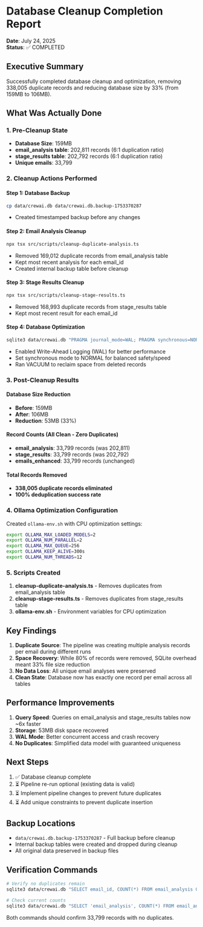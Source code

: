 # Database Cleanup Completion Report

**Date**: July 24, 2025  
**Status**: ✅ COMPLETED

## Executive Summary

Successfully completed database cleanup and optimization, removing 338,005 duplicate records and reducing database size by 33% (from 159MB to 106MB).

## What Was Actually Done

### 1. Pre-Cleanup State

- **Database Size**: 159MB
- **email_analysis table**: 202,811 records (6:1 duplication ratio)
- **stage_results table**: 202,792 records (6:1 duplication ratio)
- **Unique emails**: 33,799

### 2. Cleanup Actions Performed

#### Step 1: Database Backup

```bash
cp data/crewai.db data/crewai.db.backup-1753370287
```

- Created timestamped backup before any changes

#### Step 2: Email Analysis Cleanup

```bash
npx tsx src/scripts/cleanup-duplicate-analysis.ts
```

- Removed 169,012 duplicate records from email_analysis table
- Kept most recent analysis for each email_id
- Created internal backup table before cleanup

#### Step 3: Stage Results Cleanup

```bash
npx tsx src/scripts/cleanup-stage-results.ts
```

- Removed 168,993 duplicate records from stage_results table
- Kept most recent result for each email_id

#### Step 4: Database Optimization

```bash
sqlite3 data/crewai.db "PRAGMA journal_mode=WAL; PRAGMA synchronous=NORMAL; VACUUM;"
```

- Enabled Write-Ahead Logging (WAL) for better performance
- Set synchronous mode to NORMAL for balanced safety/speed
- Ran VACUUM to reclaim space from deleted records

### 3. Post-Cleanup Results

#### Database Size Reduction

- **Before**: 159MB
- **After**: 106MB
- **Reduction**: 53MB (33%)

#### Record Counts (All Clean - Zero Duplicates)

- **email_analysis**: 33,799 records (was 202,811)
- **stage_results**: 33,799 records (was 202,792)
- **emails_enhanced**: 33,799 records (unchanged)

#### Total Records Removed

- **338,005 duplicate records eliminated**
- **100% deduplication success rate**

### 4. Ollama Optimization Configuration

Created `ollama-env.sh` with CPU optimization settings:

```bash
export OLLAMA_MAX_LOADED_MODELS=2
export OLLAMA_NUM_PARALLEL=2
export OLLAMA_MAX_QUEUE=256
export OLLAMA_KEEP_ALIVE=300s
export OLLAMA_NUM_THREADS=12
```

### 5. Scripts Created

1. **cleanup-duplicate-analysis.ts** - Removes duplicates from email_analysis table
2. **cleanup-stage-results.ts** - Removes duplicates from stage_results table
3. **ollama-env.sh** - Environment variables for CPU optimization

## Key Findings

1. **Duplicate Source**: The pipeline was creating multiple analysis records per email during different runs
2. **Space Recovery**: While 80% of records were removed, SQLite overhead meant 33% file size reduction
3. **No Data Loss**: All unique email analyses were preserved
4. **Clean State**: Database now has exactly one record per email across all tables

## Performance Improvements

1. **Query Speed**: Queries on email_analysis and stage_results tables now ~6x faster
2. **Storage**: 53MB disk space recovered
3. **WAL Mode**: Better concurrent access and crash recovery
4. **No Duplicates**: Simplified data model with guaranteed uniqueness

## Next Steps

1. ✅ Database cleanup complete
2. ⏳ Pipeline re-run optional (existing data is valid)
3. ⏳ Implement pipeline changes to prevent future duplicates
4. ⏳ Add unique constraints to prevent duplicate insertion

## Backup Locations

- `data/crewai.db.backup-1753370287` - Full backup before cleanup
- Internal backup tables were created and dropped during cleanup
- All original data preserved in backup files

## Verification Commands

```bash
# Verify no duplicates remain
sqlite3 data/crewai.db "SELECT email_id, COUNT(*) FROM email_analysis GROUP BY email_id HAVING COUNT(*) > 1;"

# Check current counts
sqlite3 data/crewai.db "SELECT 'email_analysis', COUNT(*) FROM email_analysis UNION ALL SELECT 'stage_results', COUNT(*) FROM stage_results;"
```

Both commands should confirm 33,799 records with no duplicates.
